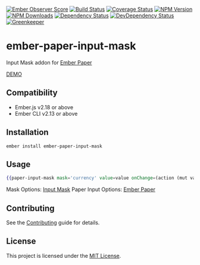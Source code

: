 [![Ember Observer Score](http://emberobserver.com/badges/ember-paper-input-mask.svg)](http://emberobserver.com/addons/ember-paper-input-mask)
[![Build Status](https://travis-ci.org/devotox/ember-paper-input-mask.svg)](http://travis-ci.org/devotox/ember-paper-input-mask)
[![Coverage Status](https://codecov.io/gh/devotox/ember-paper-input-mask/branch/master/graph/badge.svg)](https://codecov.io/gh/devotox/ember-paper-input-mask)
[![NPM Version](https://badge.fury.io/js/ember-paper-input-mask.svg)](http://badge.fury.io/js/ember-paper-input-mask)
[![NPM Downloads](https://img.shields.io/npm/dm/ember-paper-input-mask.svg)](https://www.npmjs.org/package/ember-paper-input-mask)
[![Dependency Status](https://david-dm.org/poetic/ember-paper-input-mask.svg)](https://david-dm.org/poetic/ember-paper-input-mask)
[![DevDependency Status](https://david-dm.org/poetic/ember-paper-input-mask/dev-status.svg)](https://david-dm.org/poetic/ember-paper-input-mask#info=devDependencies)
[![Greenkeeper](https://badges.greenkeeper.io/devotox/ember-paper-input-mask.svg)](https://greenkeeper.io/)

ember-paper-input-mask
==============================================================================

Input Mask addon for [Ember Paper](https://github.com/miguelcobain/ember-paper)

[DEMO](https://devotox.github.io/ember-paper-input-mask)

Compatibility
------------------------------------------------------------------------------

* Ember.js v2.18 or above
* Ember CLI v2.13 or above

Installation
------------------------------------------------------------------------------

```
ember install ember-paper-input-mask
```

Usage
------------------------------------------------------------------------------

```handlebars
{{paper-input-mask mask='currency' value=value onChange=(action (mut value))}}
```

Mask Options: [Input Mask](https://github.com/RobinHerbots/Inputmask)
Paper Input Options: [Ember Paper](https://github.com/miguelcobain/ember-paper)

Contributing
------------------------------------------------------------------------------

See the [Contributing](CONTRIBUTING.md) guide for details.

License
------------------------------------------------------------------------------

This project is licensed under the [MIT License](LICENSE.md).
